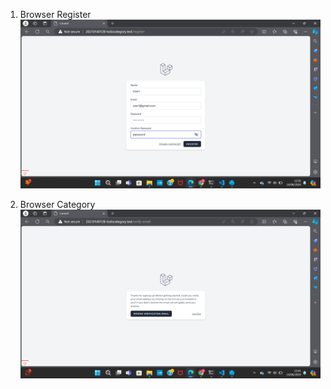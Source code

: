 1. Browser Register
   ![alt text](<Screenshot 2024-06-14 133527.png>)

2. Browser Category
   ![alt text](<Screenshot 2024-06-14 134131.png>)

